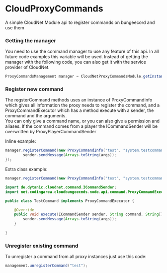 # CloudProxyCommands
 A simple CloudNet Module api to register commands on bungeecord and use them

### Getting the manager

 You need to use the command manager to use any feature of this api.
 In all future code examples this variable will be used.
 Instead of getting the manager with the following code, you can also get it with the service provider of CloudNet.

```java
ProxyCommandsManagement manager = CloudNetProxyCommandsModule.getInstance().getProxyCommandsManagement();
```

### Register new command
 The regsterCommand methods uses an instance of ProxyCommandInfo which gives all information the proxy needs to register the command, and a ProxyCommandExecutor which has a method execute with a sender, the command and the arguments.  
 You can only give a command name, or you can also give a permission and aliases.
 If the command comes from a player the ICommandSender will be overwritten by ProxyPlayerCommandSender
 
 Inline example:

```java
manager.registerCommand(new ProxyCommandInfo("test", "system.testcommand", "t"), (sender, command, args) -> {
		sender.sendMessage(Arrays.toString(args));
});
```

 Extra class example:

```java
manager.registerCommand(new ProxyCommandInfo("test", "system.testcommand", "t"), new TestCommand());
```

```java
import de.dytanic.cloudnet.command.ICommandSender;
import net.codingarea.cloudbungeecmds.node.api.command.ProxyCommandExecutor;

public class TestCommand implements ProxyCommandExecutor {

	@Override
	public void execute(ICommandSender sender, String command, String[] args) {
		sender.sendMessage(Arrays.toString(args));
	}
	
}
```

### Unregister existing command

To unregister a command from all proxy instances just use this code:

```java
management.unregisterCommand("test");
```